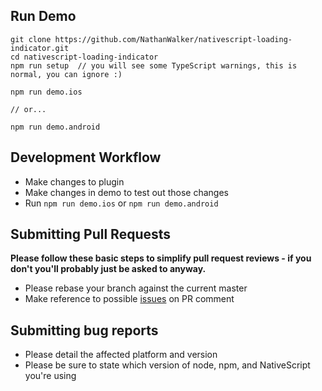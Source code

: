 ## Run Demo

```
git clone https://github.com/NathanWalker/nativescript-loading-indicator.git
cd nativescript-loading-indicator
npm run setup  // you will see some TypeScript warnings, this is normal, you can ignore :)

npm run demo.ios

// or...

npm run demo.android
```

## Development Workflow

- Make changes to plugin
- Make changes in demo to test out those changes
- Run `npm run demo.ios` or `npm run demo.android`

## Submitting Pull Requests

**Please follow these basic steps to simplify pull request reviews - if you don't you'll probably just be asked to anyway.**

- Please rebase your branch against the current master
- Make reference to possible [issues](https://github.com/NathanWalker/nativescript-loading-indicator/issues) on PR comment

## Submitting bug reports

- Please detail the affected platform and version
- Please be sure to state which version of node, npm, and NativeScript you're using
